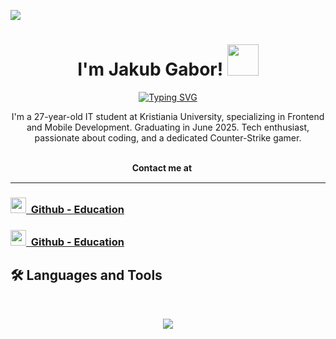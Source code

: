   ![](https://komarev.com/ghpvc/?username=JakubGabor&color=lightgray)
<div align="center"> 
  <h1>
    I'm Jakub Gabor!
  <img width ="50" src="https://camo.githubusercontent.com/d552948e7884c41fde2d32b9221d79f0df2076c7d824aaab954ca93f53d95884/68747470733a2f2f6d656469612e67697068792e636f6d2f6d656469612f6876524a434c467a6361737252346961377a2f67697068792e676966" />
  </h1>
  
 <a href="https://git.io/typing-svg"><img src="https://readme-typing-svg.demolab.com?font=Poppins&duration=3000&pause=2000&color=EBEBEB&center=true&vCenter=true&width=435&lines=%F0%9F%96%A5%EF%B8%8F+Front+End+Developer+%F0%9F%96%A5%EF%B8%8F;%F0%9F%94%AB+Counter+Strike+Enthusiast+%F0%9F%94%AB;%F0%9F%92%A1Quick+%26+Effective+%40+Gaining+Knowledge%F0%9F%92%A1" alt="Typing SVG" /></a>

 <p>
   I'm a 27-year-old IT student at Kristiania University, specializing in Frontend and Mobile Development. Graduating in June 2025. Tech enthusiast, passionate about coding, and a dedicated Counter-Strike gamer.
 </p>
 <br/>
 <b>
   Contact me at <a href="https://www.linkedin.com/in/jakub-gabor/"> <img height="16" align="center" src="https://upload.wikimedia.org/wikipedia/commons/thumb/a/aa/LinkedIn_2021.svg/2560px-LinkedIn_2021.svg.png" /> </a>
 </b>
</div>
<hr>

### <a href="https://github.com/Jakub-G-Education"><img width="25" src="https://avatars.githubusercontent.com/u/191257758?s=400&u=d47ef3bfb7f377f61c8a1c552570d202eab2ba93&v=4" />&nbsp; Github - Education</a>
### <a href="https://github.com/Jakub-G-Personal"><img width="25" src="https://avatars.githubusercontent.com/u/191258667?s=400&u=3c213b28577ebe260f1e67a39d8cbdae88778621&v=4" />&nbsp; Github - Education</a>

## 🛠️ Languages and Tools

<br>

<p align="center">
  <img src="https://skillicons.dev/icons?i=html,css,bootstrap,js,ts,react,nodejs,swift,cs,figma,mysql,firebase,unity,github" />
</p>

<!--
**JakubGabor/JakubGabor** is a ✨ _special_ ✨ repository because its `README.md` (this file) appears on your GitHub profile.

Here are some ideas to get you started:

- 🔭 I’m currently working on ...
- 🌱 I’m currently learning ...
- 👯 I’m looking to collaborate on ...
- 🤔 I’m looking for help with ...
- 💬 Ask me about ...
- 📫 How to reach me: ...
- 😄 Pronouns: ...
- ⚡ Fun fact: ...
-->
